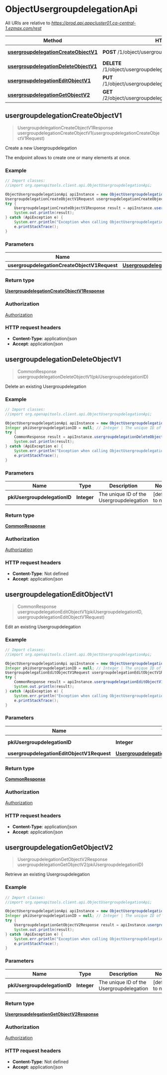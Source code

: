 # ObjectUsergroupdelegationApi

All URIs are relative to *https://prod.api.appcluster01.ca-central-1.ezmax.com/rest*

Method | HTTP request | Description
------------- | ------------- | -------------
[**usergroupdelegationCreateObjectV1**](ObjectUsergroupdelegationApi.md#usergroupdelegationCreateObjectV1) | **POST** /1/object/usergroupdelegation | Create a new Usergroupdelegation
[**usergroupdelegationDeleteObjectV1**](ObjectUsergroupdelegationApi.md#usergroupdelegationDeleteObjectV1) | **DELETE** /1/object/usergroupdelegation/{pkiUsergroupdelegationID} | Delete an existing Usergroupdelegation
[**usergroupdelegationEditObjectV1**](ObjectUsergroupdelegationApi.md#usergroupdelegationEditObjectV1) | **PUT** /1/object/usergroupdelegation/{pkiUsergroupdelegationID} | Edit an existing Usergroupdelegation
[**usergroupdelegationGetObjectV2**](ObjectUsergroupdelegationApi.md#usergroupdelegationGetObjectV2) | **GET** /2/object/usergroupdelegation/{pkiUsergroupdelegationID} | Retrieve an existing Usergroupdelegation



## usergroupdelegationCreateObjectV1

> UsergroupdelegationCreateObjectV1Response usergroupdelegationCreateObjectV1(usergroupdelegationCreateObjectV1Request)

Create a new Usergroupdelegation

The endpoint allows to create one or many elements at once.

### Example

```java
// Import classes:
//import org.openapitools.client.api.ObjectUsergroupdelegationApi;

ObjectUsergroupdelegationApi apiInstance = new ObjectUsergroupdelegationApi();
UsergroupdelegationCreateObjectV1Request usergroupdelegationCreateObjectV1Request = new UsergroupdelegationCreateObjectV1Request(); // UsergroupdelegationCreateObjectV1Request | 
try {
    UsergroupdelegationCreateObjectV1Response result = apiInstance.usergroupdelegationCreateObjectV1(usergroupdelegationCreateObjectV1Request);
    System.out.println(result);
} catch (ApiException e) {
    System.err.println("Exception when calling ObjectUsergroupdelegationApi#usergroupdelegationCreateObjectV1");
    e.printStackTrace();
}
```

### Parameters


Name | Type | Description  | Notes
------------- | ------------- | ------------- | -------------
 **usergroupdelegationCreateObjectV1Request** | [**UsergroupdelegationCreateObjectV1Request**](UsergroupdelegationCreateObjectV1Request.md)|  |

### Return type

[**UsergroupdelegationCreateObjectV1Response**](UsergroupdelegationCreateObjectV1Response.md)

### Authorization

[Authorization](../README.md#Authorization)

### HTTP request headers

- **Content-Type**: application/json
- **Accept**: application/json


## usergroupdelegationDeleteObjectV1

> CommonResponse usergroupdelegationDeleteObjectV1(pkiUsergroupdelegationID)

Delete an existing Usergroupdelegation



### Example

```java
// Import classes:
//import org.openapitools.client.api.ObjectUsergroupdelegationApi;

ObjectUsergroupdelegationApi apiInstance = new ObjectUsergroupdelegationApi();
Integer pkiUsergroupdelegationID = null; // Integer | The unique ID of the Usergroupdelegation
try {
    CommonResponse result = apiInstance.usergroupdelegationDeleteObjectV1(pkiUsergroupdelegationID);
    System.out.println(result);
} catch (ApiException e) {
    System.err.println("Exception when calling ObjectUsergroupdelegationApi#usergroupdelegationDeleteObjectV1");
    e.printStackTrace();
}
```

### Parameters


Name | Type | Description  | Notes
------------- | ------------- | ------------- | -------------
 **pkiUsergroupdelegationID** | **Integer**| The unique ID of the Usergroupdelegation | [default to null]

### Return type

[**CommonResponse**](CommonResponse.md)

### Authorization

[Authorization](../README.md#Authorization)

### HTTP request headers

- **Content-Type**: Not defined
- **Accept**: application/json


## usergroupdelegationEditObjectV1

> CommonResponse usergroupdelegationEditObjectV1(pkiUsergroupdelegationID, usergroupdelegationEditObjectV1Request)

Edit an existing Usergroupdelegation



### Example

```java
// Import classes:
//import org.openapitools.client.api.ObjectUsergroupdelegationApi;

ObjectUsergroupdelegationApi apiInstance = new ObjectUsergroupdelegationApi();
Integer pkiUsergroupdelegationID = null; // Integer | The unique ID of the Usergroupdelegation
UsergroupdelegationEditObjectV1Request usergroupdelegationEditObjectV1Request = new UsergroupdelegationEditObjectV1Request(); // UsergroupdelegationEditObjectV1Request | 
try {
    CommonResponse result = apiInstance.usergroupdelegationEditObjectV1(pkiUsergroupdelegationID, usergroupdelegationEditObjectV1Request);
    System.out.println(result);
} catch (ApiException e) {
    System.err.println("Exception when calling ObjectUsergroupdelegationApi#usergroupdelegationEditObjectV1");
    e.printStackTrace();
}
```

### Parameters


Name | Type | Description  | Notes
------------- | ------------- | ------------- | -------------
 **pkiUsergroupdelegationID** | **Integer**| The unique ID of the Usergroupdelegation | [default to null]
 **usergroupdelegationEditObjectV1Request** | [**UsergroupdelegationEditObjectV1Request**](UsergroupdelegationEditObjectV1Request.md)|  |

### Return type

[**CommonResponse**](CommonResponse.md)

### Authorization

[Authorization](../README.md#Authorization)

### HTTP request headers

- **Content-Type**: application/json
- **Accept**: application/json


## usergroupdelegationGetObjectV2

> UsergroupdelegationGetObjectV2Response usergroupdelegationGetObjectV2(pkiUsergroupdelegationID)

Retrieve an existing Usergroupdelegation



### Example

```java
// Import classes:
//import org.openapitools.client.api.ObjectUsergroupdelegationApi;

ObjectUsergroupdelegationApi apiInstance = new ObjectUsergroupdelegationApi();
Integer pkiUsergroupdelegationID = null; // Integer | The unique ID of the Usergroupdelegation
try {
    UsergroupdelegationGetObjectV2Response result = apiInstance.usergroupdelegationGetObjectV2(pkiUsergroupdelegationID);
    System.out.println(result);
} catch (ApiException e) {
    System.err.println("Exception when calling ObjectUsergroupdelegationApi#usergroupdelegationGetObjectV2");
    e.printStackTrace();
}
```

### Parameters


Name | Type | Description  | Notes
------------- | ------------- | ------------- | -------------
 **pkiUsergroupdelegationID** | **Integer**| The unique ID of the Usergroupdelegation | [default to null]

### Return type

[**UsergroupdelegationGetObjectV2Response**](UsergroupdelegationGetObjectV2Response.md)

### Authorization

[Authorization](../README.md#Authorization)

### HTTP request headers

- **Content-Type**: Not defined
- **Accept**: application/json

